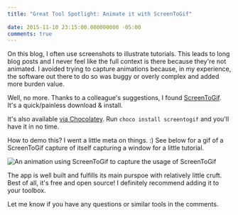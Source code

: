 ```yaml
---
title: "Great Tool Spotlight: Animate it with ScreenToGif"
 
date: 2015-11-10 23:15:00.000000000 -05:00
comments: true
---
```

On this blog, I often use screenshots to illustrate tutorials. This leads to long blog posts and I never feel like the full context is there because they're not animated. I avoided trying to capture animations because, in my experience, the software out there to do so was buggy or overly complex and added more burden value.

Well, no more. Thanks to a colleague's suggestions, I found [ScreenToGif](https://screentogif.codeplex.com/). It's a quick/painless download & install.

It's also available [via Chocolatey](https://chocolatey.org/packages/screentogif). Run `choco install screentogif` and you'll have it in no time.

How to demo this? I went a little meta on things. :) See below for a gif of a ScreenToGif capture of itself capturing a window for a little tutorial.

![An animation using ScreenToGif to capture the usage of ScreenToGif]({{site.post-images}}/ScreenToGif_Tutorial.gif)

The app is well built and fulfills its main purspoe with relatively little cruft.  Best of all, it's free and open source! I definitely recommend adding it to your toolbox.

Let me know if you have any questions or similar tools in the comments.
